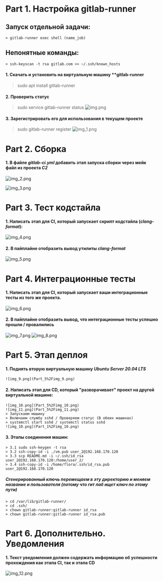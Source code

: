 ﻿# Part 1. Настройка **gitlab-runner**

## Запуск отдельной задачи:
	> gitlab-runner exec shell (name_job)
	
## Непонятные команды: 
	> ssh-keyscan -t rsa gitlab.com >> ~/.ssh/known_hosts

#### 1. Скачать и установить на виртуальную машину **gitlab-runner 
   > sudo apt install gitlab-runner
    
#### 2. Проверить статус 
   > sudo service gitlab-runner status
   ![img.png](Part_1%2Fimg.png)
   
#### 3. Зарегистрировать его для использования в текущем проекте
   > sudo gitlab-runner register
   ![img_1.png](Part_1%2Fimg_1.png)

# Part 2. Сборка

#### 1. В файле _gitlab-ci.yml_ добавить этап запуска сборки через мейк файл из проекта _C2_
   ![img_2.png](Part_2%2Fimg_2.png)

   ![img_3.png](Part_2%2Fimg_3.png)

# Part 3. Тест кодстайла

#### 1. Написать этап для **CI**, который запускает скрипт кодстайла (*clang-format*):
   ![img_4.png](Part_3%2Fimg_4.png)
   
#### 2. В пайплайне отобразить вывод утилиты *clang-format*
   ![img_5.png](Part_3%2Fimg_5.png)

# Part 4. Интеграционные тесты

#### 1. Написать этап для **CI**, который запускает ваши интеграционные тесты из того же проекта.
   ![img_6.png](Part_4%2Fimg_6.png)

#### 2. В пайплайне отобразить вывод, что интеграционные тесты успешно прошли / провалились
   ![img_7.png](Part_4%2Fimg_7.png)
   ![img_8.png](Part_4%2Fimg_8.png)
   
# Part 5. Этап деплоя

#### 1. Поднять вторую виртуальную машину *Ubuntu Server 20.04 LTS*
    ![img_9.png](Part_5%2Fimg_9.png)


#### 2. Написать этап для **CD**, который "разворачивает" проект на другой виртуальной машине:
    ![img_10.png](Part_5%2Fimg_10.png)
    ![img_11.png](Part_5%2Fimg_11.png)
	> Запускаем машину
	> Включаем службу sshd / Проверяем статус (В обеих машинах)
	> systemctl start sshd / systemctl status sshd
	![img_10.png](Part_1%2Fimg_10.png)
#### 3. Этапы соединения машин:
	> 3.1 sudo ssh-keygen -t rsa
	> 3.2 ssh-copy-id -i ./vm.pub user_2@192.168.170.120
	> 3.3 scp README.md -i ~/.ssh/id_rsa user_2@192.168.170.120:/home/user_2/
	> 3.4 ssh-copy-id -i /home/flora/.ssh/id_rsa.pub user_2@192.168.170.120
	
#####   Сгенерированный ключь перемещаем в эту директорию и меняем название и пользователя (потому что гит лаб ищет ключ по этому пути) 	
	> cd /var/lib/gitlab-runner/
	> cd .ssh/
	> chown gitlab-runner:gitlab-runner id_rsa
	> chown gitlab-runner:gitlab-runner id_rsa.pub
    
    
 # Part 6. Дополнительно. Уведомления

#### 1. Текст уведомления должен содержать информацию об успешности прохождения как этапа **CI**, так и этапа **CD**
   ![img_12.png](Part_6%2Fimg_12.png)
